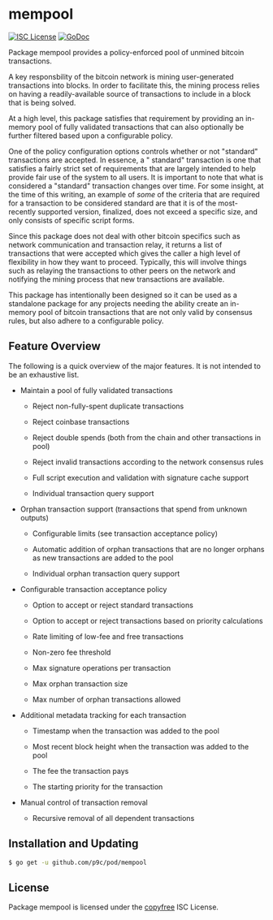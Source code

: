 # mempool

[![ISC License](http://img.shields.io/badge/license-ISC-blue.svg)](http://copyfree.org)
[![GoDoc](https://img.shields.io/badge/godoc-reference-blue.svg)](http://godoc.org/github.com/p9c/pod/mempool)

Package mempool provides a policy-enforced pool of unmined bitcoin transactions.

A key responsbility of the bitcoin network is mining user-generated transactions into blocks. In order to facilitate
this, the mining process relies on having a readily-available source of transactions to include in a block that is being
solved.

At a high level, this package satisfies that requirement by providing an in-memory pool of fully validated transactions
that can also optionally be further filtered based upon a configurable policy.

One of the policy configuration options controls whether or not "standard" transactions are accepted. In essence, a "
standard" transaction is one that satisfies a fairly strict set of requirements that are largely intended to help
provide fair use of the system to all users. It is important to note that what is considered a "standard" transaction
changes over time. For some insight, at the time of this writing, an example of _some_ of the criteria that are required
for a transaction to be considered standard are that it is of the most-recently supported version, finalized, does not
exceed a specific size, and only consists of specific script forms.

Since this package does not deal with other bitcoin specifics such as network communication and transaction relay, it
returns a list of transactions that were accepted which gives the caller a high level of flexibility in how they want to
proceed. Typically, this will involve things such as relaying the transactions to other peers on the network and
notifying the mining process that new transactions are available.

This package has intentionally been designed so it can be used as a standalone package for any projects needing the
ability create an in-memory pool of bitcoin transactions that are not only valid by consensus rules, but also adhere to
a configurable policy.

## Feature Overview

The following is a quick overview of the major features. It is not intended to be an exhaustive list.

- Maintain a pool of fully validated transactions

    - Reject non-fully-spent duplicate transactions

    - Reject coinbase transactions

    - Reject double spends (both from the chain and other transactions in pool)

    - Reject invalid transactions according to the network consensus rules

    - Full script execution and validation with signature cache support

    - Individual transaction query support

- Orphan transaction support (transactions that spend from unknown outputs)

    - Configurable limits (see transaction acceptance policy)

    - Automatic addition of orphan transactions that are no longer orphans as new transactions are added to the pool

    - Individual orphan transaction query support

- Configurable transaction acceptance policy

    - Option to accept or reject standard transactions

    - Option to accept or reject transactions based on priority calculations

    - Rate limiting of low-fee and free transactions

    - Non-zero fee threshold

    - Max signature operations per transaction

    - Max orphan transaction size

    - Max number of orphan transactions allowed

- Additional metadata tracking for each transaction

    - Timestamp when the transaction was added to the pool

    - Most recent block height when the transaction was added to the pool

    - The fee the transaction pays

    - The starting priority for the transaction

- Manual control of transaction removal

    - Recursive removal of all dependent transactions

## Installation and Updating

```bash
$ go get -u github.com/p9c/pod/mempool
```

## License

Package mempool is licensed under the [copyfree](http://copyfree.org) ISC License.
